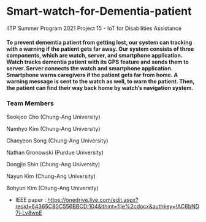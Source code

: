 # Smart-watch-for-Dementia-patient

IITP Summer Program 2021
Project 15  - IoT for Disabilities Assistance

#### To prevent dememtia patient from getting lost, our system can tracking with a warning if the patient gets far away. Our system consists of three components, which are watch, server, and smartphone application. Watch tracks dementia patient with its GPS feature and sends them to server. Server connects the watch and smartphone application. Smartphone warns caregivers if the patient gets far from home. A warning message is sent to the watch as well, to warn the patient. Then, the patient can find their way back home by watch’s navigation system.


### Team Members

  Seokjoo Cho (Chung-Ang University)
  
  Namhyo Kim (Chung-Ang University)
  
  Chaeyeon Song (Chung-Ang University)
  
  Nathan Gronowski (Purdue University)
  
  Dongjin Shin (Chung-Ang University)
  
  Nayun Kim (Chung-Ang University)
  
  Bohyun Kim (Chung-Ang University)
  
 
* IEEE paper : <https://onedrive.live.com/edit.aspx?resid=64365C80C556BBCD!104&ithint=file%2cdocx&authkey=!AC6bND7i-Lv8woE>
